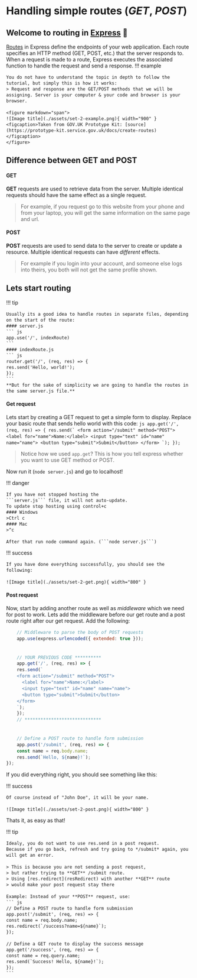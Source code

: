 
# Handling simple routes (*GET*, *POST*)

## Welcome to routing in [Express][express] :link:

[Routes](https://expressjs.com/en/guide/routing.html) in Express define the endpoints of your web application. Each route specifies an HTTP method (GET, POST, etc.) that the server responds to. When a request is made to a route, Express executes the associated function to handle the request and send a response. 
!!! example

    You do not have to understand the topic in depth to follow the tutorial, but simply this is how it works:
    > Request and response are the GET/POST methods that we will be assigning. Server is your computer & your code and browser is your browser.

    <figure markdown="span">
    ![Image title](./assets/set-2-example.png){ width="900" }
    <figcaption>Taken from GOV.UK Prototype Kit: [source](https://prototype-kit.service.gov.uk/docs/create-routes)
    </figcaption>
    </figure>


## Difference between GET and POST


#### GET
**GET** requests are used to retrieve data from the server. Multiple identical requests should have the same effect as a single request.
> For example, if you request go to this website from your phone and from your laptop, you will get the same information on the same page and url.

#### POST
**POST** requests are used to send data to the server to create or update a resource. Multiple identical requests can have *different* effects.
> For example if you login into your account, and someone else logs into theirs, you both will not get the same profile shown.


## Lets start routing
!!! tip
 
    Usually its a good idea to handle routes in separate files, depending on the start of the route: 
    #### server.js
    ``` js
    app.use('/', indexRoute)
    ```
    #### indexRoute.js
    ``` js
    router.get('/', (req, res) => {
    res.send('Hello, world!');
    });
    ```
    **But for the sake of simplicity we are going to handle the routes in the same server.js file.**

#### Get request
Lets start by creating a GET request to get a simple form to display. Replace your basic route that sends hello world with this code:
    ``` js
    app.get('/', (req, res) => {
    res.send(`
    <form action="/submit" method="POST">
      <label for="name">Name:</label>
      <input type="text" id="name" name="name">
      <button type="submit">Submit</button>
    </form>
    `);
    });
    ```
> Notice how we used ```app.get```?  This is how you tell express whether you want to use GET method or POST.

Now run it (```node server.js```) and go to localhost!

!!! danger

    If you have not stopped hosting the 
    ```server.js``` file, it will not auto-update.
    To update stop hosting using control+c
    #### Windows
    >Ctrl c
    #### Mac
    >^c

    After that run node command again. (```node server.js```)

!!! success

    If you have done everything successfully, you should see the following:

    ![Image title](./assets/set-2-get.png){ width="800" }

#### Post request

Now, start by adding another route as well as *middleware* which we need for post to work. Lets add the middleware before our get route and a post route right after our get request. Add the following:

``` js
    // Middleware to parse the body of POST requests
    app.use(express.urlencoded({ extended: true }));


    // YOUR PREVIOUS CODE **********
    app.get('/', (req, res) => {
    res.send(`
    <form action="/submit" method="POST">
      <label for="name">Name:</label>
      <input type="text" id="name" name="name">
      <button type="submit">Submit</button>
    </form>
    `);
    });
    // *****************************


    // Define a POST route to handle form submission
    app.post('/submit', (req, res) => {
    const name = req.body.name;
    res.send(`Hello, ${name}!`);
});

```

If you did everything right, you should see something like this:

!!! success

    Of course instead of "John Doe", it will be your name.

    ![Image title](./assets/set-2-post.png){ width="800" }

Thats it, as easy as that!

!!! tip

    Idealy, you do not want to use res.send in a post request. 
    Because if you go back, refresh and try going to */submit* again, you will get an error.

    > This is because you are not sending a post request,
    > but rather trying to **GET** /submit route. 
    > Using [res.redirect](resRedirect) with another **GET** route
    > would make your post request stay there
    
    Example: Instead of your **POST** request, use:
    ``` js
    // Define a POST route to handle form submission
    app.post('/submit', (req, res) => {
    const name = req.body.name;
    res.redirect(`/success?name=${name}`);
    });

    // Define a GET route to display the success message
    app.get('/success', (req, res) => {
    const name = req.query.name;
    res.send(`Success! Hello, ${name}!`);
    });
    ```






<!-- Links *********************************************-->
[express]: https://expressjs.com
[resRedirect]: https://www.geeksforgeeks.org/express-js-res-redirect-function/
<!--*****************************************************-->